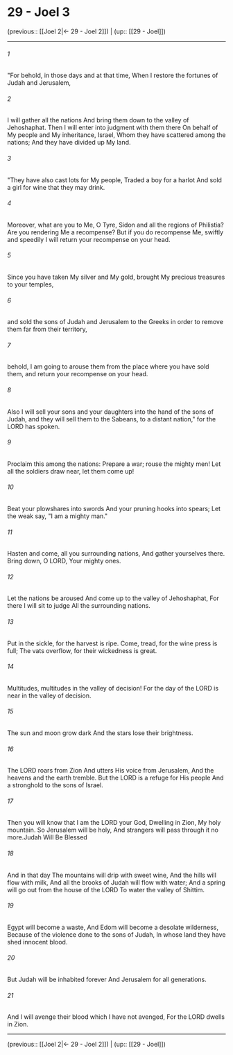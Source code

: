 # 29 - Joel 3

(previous:: [[Joel 2|← 29 - Joel 2]]) | (up:: [[29 - Joel]])

***


###### 1 
"For behold, in those days and at that time, When I restore the fortunes of Judah and Jerusalem, 

###### 2 
I will gather all the nations And bring them down to the valley of Jehoshaphat. Then I will enter into judgment with them there On behalf of My people and My inheritance, Israel, Whom they have scattered among the nations; And they have divided up My land. 

###### 3 
"They have also cast lots for My people, Traded a boy for a harlot And sold a girl for wine that they may drink. 

###### 4 
Moreover, what are you to Me, O Tyre, Sidon and all the regions of Philistia? Are you rendering Me a recompense? But if you do recompense Me, swiftly and speedily I will return your recompense on your head. 

###### 5 
Since you have taken My silver and My gold, brought My precious treasures to your temples, 

###### 6 
and sold the sons of Judah and Jerusalem to the Greeks in order to remove them far from their territory, 

###### 7 
behold, I am going to arouse them from the place where you have sold them, and return your recompense on your head. 

###### 8 
Also I will sell your sons and your daughters into the hand of the sons of Judah, and they will sell them to the Sabeans, to a distant nation," for the LORD has spoken. 

###### 9 
Proclaim this among the nations: Prepare a war; rouse the mighty men! Let all the soldiers draw near, let them come up! 

###### 10 
Beat your plowshares into swords And your pruning hooks into spears; Let the weak say, "I am a mighty man." 

###### 11 
Hasten and come, all you surrounding nations, And gather yourselves there. Bring down, O LORD, Your mighty ones. 

###### 12 
Let the nations be aroused And come up to the valley of Jehoshaphat, For there I will sit to judge All the surrounding nations. 

###### 13 
Put in the sickle, for the harvest is ripe. Come, tread, for the wine press is full; The vats overflow, for their wickedness is great. 

###### 14 
Multitudes, multitudes in the valley of decision! For the day of the LORD is near in the valley of decision. 

###### 15 
The sun and moon grow dark And the stars lose their brightness. 

###### 16 
The LORD roars from Zion And utters His voice from Jerusalem, And the heavens and the earth tremble. But the LORD is a refuge for His people And a stronghold to the sons of Israel. 

###### 17 
Then you will know that I am the LORD your God, Dwelling in Zion, My holy mountain. So Jerusalem will be holy, And strangers will pass through it no more.Judah Will Be Blessed 

###### 18 
And in that day The mountains will drip with sweet wine, And the hills will flow with milk, And all the brooks of Judah will flow with water; And a spring will go out from the house of the LORD To water the valley of Shittim. 

###### 19 
Egypt will become a waste, And Edom will become a desolate wilderness, Because of the violence done to the sons of Judah, In whose land they have shed innocent blood. 

###### 20 
But Judah will be inhabited forever And Jerusalem for all generations. 

###### 21 
And I will avenge their blood which I have not avenged, For the LORD dwells in Zion.

***

(previous:: [[Joel 2|← 29 - Joel 2]]) | (up:: [[29 - Joel]])

